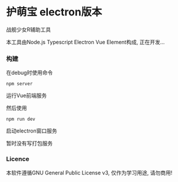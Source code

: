 护萌宝 electron版本
===
战舰少女R辅助工具

本工具由Node.js Typescript Electron Vue Element构成, 正在开发...

### 构建
在debug时使用命令
```shell script
npm server 
```
运行Vue前端服务

然后使用
```shell script
npm run dev
```
启动electron窗口服务

暂时没有写打包服务
### Licence
本软件遵循GNU General Public License v3, 仅作为学习用途, 请勿商用!

